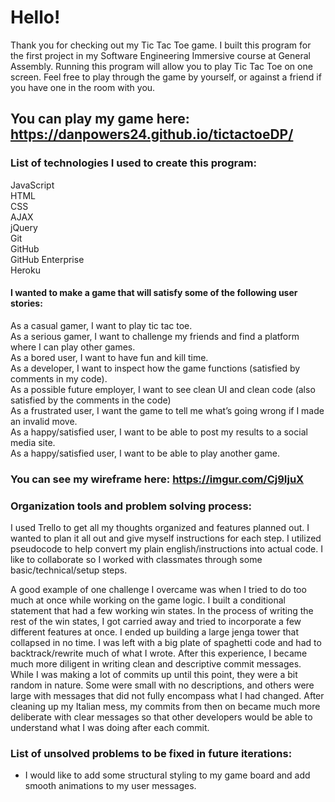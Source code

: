 # Hello! #

Thank you for checking out my Tic Tac Toe game. I built this program for the first project in my Software Engineering Immersive course at General Assembly. Running this program will allow you to play Tic Tac Toe on one screen. Feel free to play through the game by yourself, or against a friend if you have one in the room with you.

## You can **play my game** here: https://danpowers24.github.io/tictactoeDP/ #

### **List of technologies** I used to create this program:
JavaScript\
HTML\
CSS\
AJAX\
jQuery\
Git\
GitHub\
GitHub Enterprise\
Heroku

#### I wanted to make a game that will satisfy some of the following **user stories**:
As a casual gamer, I want to play tic tac toe.\
As a serious gamer, I want to challenge my friends and find a platform where I can play other games.\
As a bored user, I want to have fun and kill time.\
As a developer, I want to inspect how the game functions (satisfied by comments in my code).\
As a possible future employer, I want to see clean UI and clean code (also satisfied by the comments in the code)\
As a frustrated user, I want the game to tell me what’s going wrong if I made an invalid move.\
As a happy/satisfied user, I want to be able to post my results to a social media site.\
As a happy/satisfied user, I want to be able to play another game.

### You can see my **wireframe** here: https://imgur.com/Cj9IjuX #

### Organization tools and **problem solving process**: #

I used Trello to get all my thoughts organized and features planned out. I wanted to plan it all out and give myself instructions for each step. I utilized pseudocode to help convert my plain english/instructions into actual code. I like to collaborate so I worked with classmates through some basic/technical/setup steps.

A good example of one challenge I overcame was when I tried to do too much at once while working on the game logic. I built a conditional statement that had a few working win states. In the process of writing the rest of the win states, I got carried away and tried to incorporate a few different features at once. I ended up building a large jenga tower that collapsed in no time. I was left with a big plate of spaghetti code and had to backtrack/rewrite much of what I wrote. After this experience, I became much more diligent in writing clean and descriptive commit messages. While I was making a lot of commits up until this point, they were a bit random in nature. Some were small with no descriptions, and others were large with messages that did not fully encompass what I had changed. After cleaning up my Italian mess, my commits from then on became much more deliberate with clear messages so that other developers would be able to understand what I was doing after each commit.

### List of **unsolved problems** to be fixed in future iterations: #
- I would like to add some structural styling to my game board and add smooth animations to my user messages.
